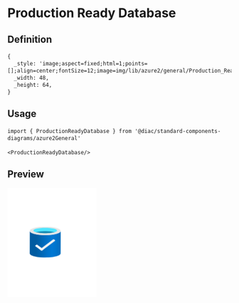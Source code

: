 # Production Ready Database

## Definition

```
{
  _style: 'image;aspect=fixed;html=1;points=[];align=center;fontSize=12;image=img/lib/azure2/general/Production_Ready_Database.svg;strokeColor=none;',
  _width: 48,
  _height: 64,
}
```

## Usage

```
import { ProductionReadyDatabase } from '@diac/standard-components-diagrams/azure2General'

<ProductionReadyDatabase/>
```

## Preview

<img src="./production-ready-database.png" width="200"/>
